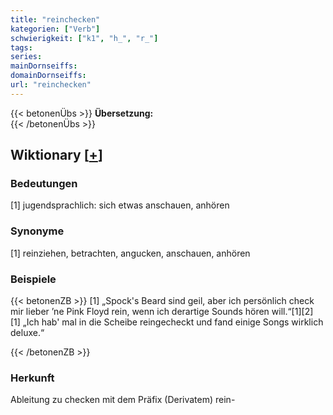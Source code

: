 ```yaml
---
title: "reinchecken"
kategorien: ["Verb"]
schwierigkeit: ["k1", "h_", "r_"]
tags:
series:
mainDornseiffs:
domainDornseiffs:
url: "reinchecken"
---
```


{{< betonenÜbs >}}
**Übersetzung:**  
{{< /betonenÜbs >}}

## Wiktionary [[+](https://de.wiktionary.org/wiki/reinchecken)]

### Bedeutungen
[1] jugendsprachlich: sich etwas anschauen, anhören  

### Synonyme
[1] reinziehen, betrachten, angucken, anschauen, anhören  

### Beispiele
{{< betonenZB >}}
[1] „Spock's Beard sind geil, aber ich persönlich check mir lieber ’ne Pink Floyd rein, wenn ich derartige Sounds hören will.“[1][2]  
[1] „Ich hab' mal in die Scheibe reingecheckt und fand einige Songs wirklich deluxe.“  

{{< /betonenZB >}}
### Herkunft
Ableitung zu checken mit dem Präfix (Derivatem) rein-  


